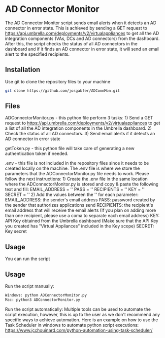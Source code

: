 # AD Connector Monitor

The AD Connector Monitor script sends email alerts when it detects an AD connector in error state.
This is achieved by sending a GET request to https://api.umbrella.com/deployments/v2/virtualappliances to get all the AD integration components (VAs, DCs and AD connectors) from the dashboard. After this, the script checks the status of all AD connectors in the dashboard and if it finds an AD connector in error state, it will send an email alert to the specified recipients.

## Installation

Use git to clone the repository files to your machine

```bash
git clone https://github.com/josgabfer/ADConnMon.git
```

## Files

ADConnectorMonitor.py - this python file perform 3 tasks: 
    1) Send a GET request to https://api.umbrella.com/deployments/v2/virtualappliances to get a list of all the AD integration components in the Umbrella dashboard.
    2) Check the status of all AD connectors.
    3) Send email alerts if it detects an AD connector in error state


getToken.py - this python file will take care of generating a new authentication token if needed.

.env - this file is not included in the repository files since it needs to be created locally on the machine. The .env file is where we store the parameters that the ADConnectorMonitor.py file needs to work. Please follow the next instructions: 
    1) Create the .env file in the same location where the ADConnectorMonitor.py is stored and copy & paste the following text and fill: 
        EMAIL_ADDRESS = ''
        PASS = ''
        RECIPIENTS = ''
        KEY = ''
        SECRET = ''
    2) Add the values between the '' for each parameter: 
        EMAIL_ADDRESS: the sender's email address
        PASS: password created by the sender that authorizes applications send 
        RECIPIENTS: the recipient's email address that will receive the email alerts (If you plan on adding more than one recipient, please use a coma to separate each email address)
        KEY: API Key obtained from the Umbrella dashboard (Make sure that the API Key you created has "Virtual Appliances" included in the Key scope)
        SECRET: Key secret

## Usage

You can run the script

## Usage

Run the script manually:
```python
Windows: python ADConnectorMonitor.py
Mac: python3 ADConnectorMonitor.py
```

Run the script automatically:
Multiple tools can be used to automate the script execution, however, this is up to the user as we don't recommend any specific ways to achieve automation. Here is an example on how to use the Task Scheduler in windows to automate python script executions: https://www.jcchouinard.com/python-automation-using-task-scheduler/
